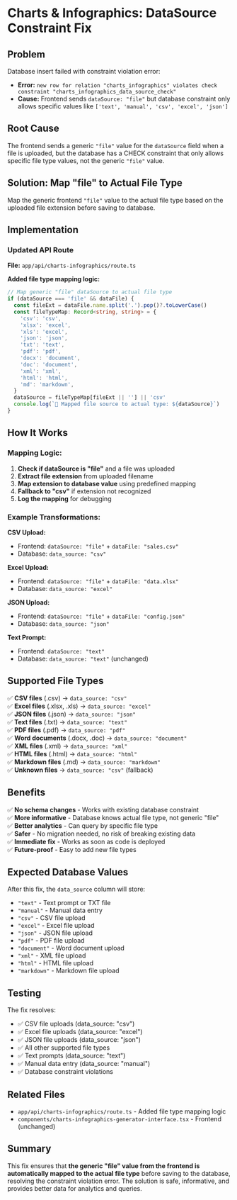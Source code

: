 # Charts & Infographics: DataSource Constraint Fix

## Problem
Database insert failed with constraint violation error:
- **Error:** `new row for relation "charts_infographics" violates check constraint "charts_infographics_data_source_check"`
- **Cause:** Frontend sends `dataSource: "file"` but database constraint only allows specific values like `['text', 'manual', 'csv', 'excel', 'json']`

## Root Cause
The frontend sends a generic `"file"` value for the `dataSource` field when a file is uploaded, but the database has a CHECK constraint that only allows specific file type values, not the generic `"file"` value.

## Solution: Map "file" to Actual File Type

Map the generic frontend `"file"` value to the actual file type based on the uploaded file extension before saving to database.

## Implementation

### Updated API Route
**File:** `app/api/charts-infographics/route.ts`

**Added file type mapping logic:**
```typescript
// Map generic "file" dataSource to actual file type
if (dataSource === 'file' && dataFile) {
  const fileExt = dataFile.name.split('.').pop()?.toLowerCase()
  const fileTypeMap: Record<string, string> = {
    'csv': 'csv',
    'xlsx': 'excel',
    'xls': 'excel',
    'json': 'json',
    'txt': 'text',
    'pdf': 'pdf',
    'docx': 'document',
    'doc': 'document',
    'xml': 'xml',
    'html': 'html',
    'md': 'markdown',
  }
  dataSource = fileTypeMap[fileExt || ''] || 'csv'
  console.log(`📝 Mapped file source to actual type: ${dataSource}`)
}
```

## How It Works

### Mapping Logic:
1. **Check if dataSource is "file"** and a file was uploaded
2. **Extract file extension** from uploaded filename
3. **Map extension to database value** using predefined mapping
4. **Fallback to "csv"** if extension not recognized
5. **Log the mapping** for debugging

### Example Transformations:

**CSV Upload:**
- Frontend: `dataSource: "file"` + `dataFile: "sales.csv"`
- Database: `data_source: "csv"`

**Excel Upload:**
- Frontend: `dataSource: "file"` + `dataFile: "data.xlsx"`
- Database: `data_source: "excel"`

**JSON Upload:**
- Frontend: `dataSource: "file"` + `dataFile: "config.json"`
- Database: `data_source: "json"`

**Text Prompt:**
- Frontend: `dataSource: "text"`
- Database: `data_source: "text"` (unchanged)

## Supported File Types

✅ **CSV files** (.csv) → `data_source: "csv"`  
✅ **Excel files** (.xlsx, .xls) → `data_source: "excel"`  
✅ **JSON files** (.json) → `data_source: "json"`  
✅ **Text files** (.txt) → `data_source: "text"`  
✅ **PDF files** (.pdf) → `data_source: "pdf"`  
✅ **Word documents** (.docx, .doc) → `data_source: "document"`  
✅ **XML files** (.xml) → `data_source: "xml"`  
✅ **HTML files** (.html) → `data_source: "html"`  
✅ **Markdown files** (.md) → `data_source: "markdown"`  
✅ **Unknown files** → `data_source: "csv"` (fallback)  

## Benefits

✅ **No schema changes** - Works with existing database constraint  
✅ **More informative** - Database knows actual file type, not generic "file"  
✅ **Better analytics** - Can query by specific file type  
✅ **Safer** - No migration needed, no risk of breaking existing data  
✅ **Immediate fix** - Works as soon as code is deployed  
✅ **Future-proof** - Easy to add new file types  

## Expected Database Values

After this fix, the `data_source` column will store:
- `"text"` - Text prompt or TXT file
- `"manual"` - Manual data entry
- `"csv"` - CSV file upload
- `"excel"` - Excel file upload
- `"json"` - JSON file upload
- `"pdf"` - PDF file upload
- `"document"` - Word document upload
- `"xml"` - XML file upload
- `"html"` - HTML file upload
- `"markdown"` - Markdown file upload

## Testing

The fix resolves:
- ✅ CSV file uploads (data_source: "csv")
- ✅ Excel file uploads (data_source: "excel")
- ✅ JSON file uploads (data_source: "json")
- ✅ All other supported file types
- ✅ Text prompts (data_source: "text")
- ✅ Manual data entry (data_source: "manual")
- ✅ Database constraint violations

## Related Files

- `app/api/charts-infographics/route.ts` - Added file type mapping logic
- `components/charts-infographics-generator-interface.tsx` - Frontend (unchanged)

## Summary

This fix ensures that **the generic "file" value from the frontend is automatically mapped to the actual file type** before saving to the database, resolving the constraint violation error. The solution is safe, informative, and provides better data for analytics and queries.
